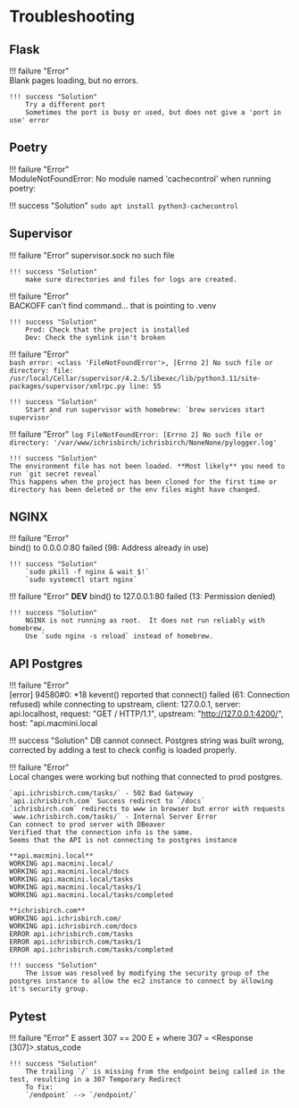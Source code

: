 # Troubleshooting

## Flask

!!! failure "Error"  
    Blank pages loading, but no errors.

    !!! success "Solution"
        Try a different port
        Sometimes the port is busy or used, but does not give a 'port in use' error

## Poetry

!!! failure "Error"  
    ModuleNotFoundError: No module named 'cachecontrol' when running poetry:

!!! success "Solution"
    `sudo apt install python3-cachecontrol`

## Supervisor

!!! failure "Error"
    supervisor.sock no such file

    !!! success "Solution"
        make sure directories and files for logs are created.

!!! failure "Error"  
    BACKOFF can't find command... that is pointing to .venv

    !!! success "Solution"
        Prod: Check that the project is installed
        Dev: Check the symlink isn't broken

!!! failure "Error"  
    ```bash
    error: <class 'FileNotFoundError'>, [Errno 2] No such file or directory: file: /usr/local/Cellar/supervisor/4.2.5/libexec/lib/python3.11/site-packages/supervisor/xmlrpc.py line: 55
    ```

    !!! success "Solution"
        Start and run supervisor with homebrew: `brew services start supervisor`

!!! failure "Error"
    ```log
    FileNotFoundError: [Errno 2] No such file or directory: '/var/www/ichrisbirch/ichrisbirch/NoneNone/pylogger.log'
    ```

    !!! success "Solution"
    The environment file has not been loaded. **Most likely** you need to run `git secret reveal`
    This happens when the project has been cloned for the first time or directory has been deleted or the env files might have changed.

## NGINX

!!! failure "Error"  
    bind() to 0.0.0.0:80 failed (98: Address already in use)

    !!! success "Solution"
        `sudo pkill -f nginx & wait $!`
        `sudo systemctl start nginx`

!!! failure "Error"
    **DEV**
    bind() to 127.0.0.1:80 failed (13: Permission denied)

    !!! success "Solution"
        NGINX is not running as root.  It does not run reliably with homebrew.
        Use `sudo nginx -s reload` instead of homebrew.

## API Postgres

!!! failure "Error"  
    [error] 94580#0: *18 kevent() reported that connect() failed (61: Connection refused) while connecting to upstream, client: 127.0.0.1, server: api.localhost, request: "GET / HTTP/1.1", upstream: "<http://127.0.0.1:4200/>", host: "api.macmini.local

!!! success "Solution"
    DB cannot connect.  Postgres string was built wrong, corrected by adding a test to check config is loaded properly.

!!! failure "Error"  
    Local changes were working but nothing that connected to prod postgres.

    `api.ichrisbirch.com/tasks/` - 502 Bad Gateway
    `api.ichrisbirch.com` Success redirect to `/docs`
    `ichrisbirch.com` redirects to www in browser but error with requests
    `www.ichrisbirch.com/tasks/` - Internal Server Error
    Can connect to prod server with DBeaver
    Verified that the connection info is the same.
    Seems that the API is not connecting to postgres instance

    **api.macmini.local**
    WORKING api.macmini.local/
    WORKING api.macmini.local/docs
    WORKING api.macmini.local/tasks
    WORKING api.macmini.local/tasks/1
    WORKING api.macmini.local/tasks/completed

    **ichrisbirch.com**
    WORKING api.ichrisbirch.com/
    WORKING api.ichrisbirch.com/docs
    ERROR api.ichrisbirch.com/tasks
    ERROR api.ichrisbirch.com/tasks/1
    ERROR api.ichrisbirch.com/tasks/completed

    !!! success "Solution"
        The issue was resolved by modifying the security group of the postgres instance to allow the ec2 instance to connect by allowing it's security group.

## Pytest

!!! failure "Error"
    E       assert 307 == 200
    E        +  where 307 = <Response [307]\>.status_code

    !!! success "Solution"
        The trailing `/` is missing from the endpoint being called in the test, resulting in a 307 Temporary Redirect
        To fix:
        `/endpoint` --> `/endpoint/`
